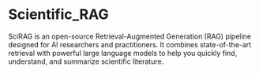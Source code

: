 # Scientific_RAG
SciRAG is an open-source Retrieval-Augmented Generation (RAG) pipeline designed for AI researchers and practitioners.   It combines state-of-the-art retrieval with powerful large language models to help you quickly find, understand, and summarize scientific literature. 
